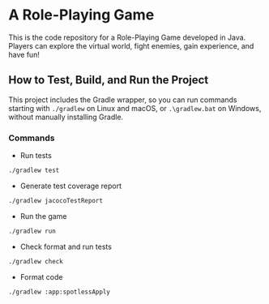 # A Role-Playing Game

This is the code repository for a Role-Playing Game developed in Java. Players can explore the virtual world, fight enemies, gain experience, and have fun!

## How to Test, Build, and Run the Project

This project includes the Gradle wrapper, so you can run commands starting with `./gradlew` on Linux and macOS, or `.\gradlew.bat` on Windows, without manually installing Gradle.

### Commands

- Run tests
```sh
./gradlew test
```

- Generate test coverage report
```sh
./gradlew jacocoTestReport
```

- Run the game
```sh
./gradlew run
```

- Check format and run tests
```sh
./gradlew check
```

- Format code
```sh
./gradlew :app:spotlessApply
```